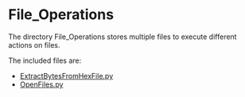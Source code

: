 # File_Operations
The directory File_Operations stores multiple files to execute different actions on files.

The included files are:
- [ExtractBytesFromHexFile.py](./ExtractBytesFromHexFile/ExtractedBytesFromHexFile.md)
- [OpenFiles.py](./OpenFiles/OpenFiles.md)